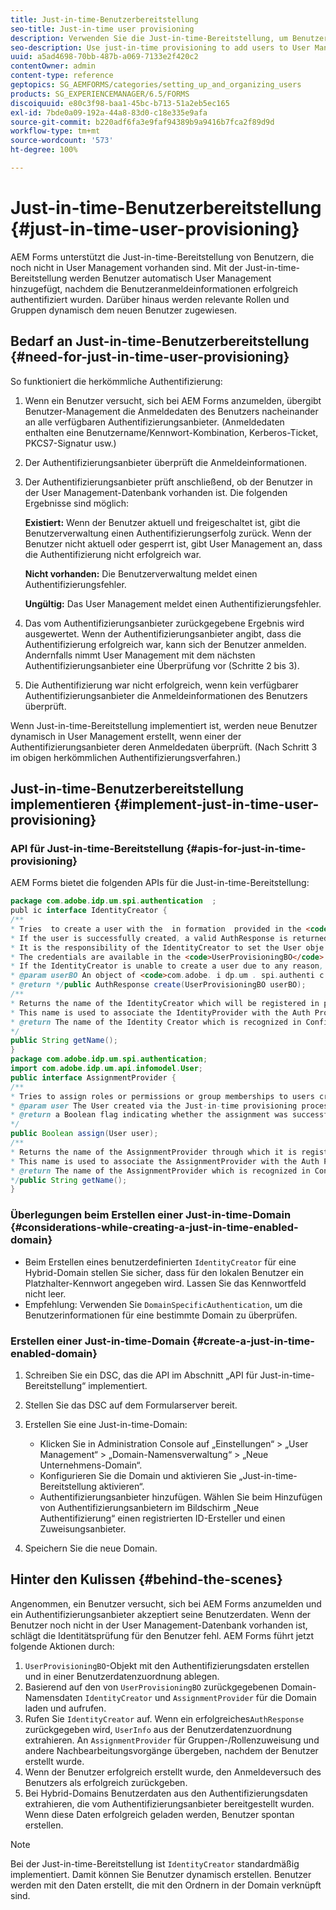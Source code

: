 ```yaml
---
title: Just-in-time-Benutzerbereitstellung
seo-title: Just-in-time user provisioning
description: Verwenden Sie die Just-in-time-Bereitstellung, um Benutzer dem User Management nach erfolgreicher Authentifizierung hinzuzufügen und um relevante Rollen und Gruppen dynamisch dem neuen Benutzer zuzuweisen.
seo-description: Use just-in-time provisioning to add users to User Management after successfull authentication and dynamically assign relevant roles and groups to the new user.
uuid: a5ad4698-70bb-487b-a069-7133e2f420c2
contentOwner: admin
content-type: reference
geptopics: SG_AEMFORMS/categories/setting_up_and_organizing_users
products: SG_EXPERIENCEMANAGER/6.5/FORMS
discoiquuid: e80c3f98-baa1-45bc-b713-51a2eb5ec165
exl-id: 7bde0a09-192a-44a8-83d0-c18e335e9afa
source-git-commit: b220adf6fa3e9faf94389b9a9416b7fca2f89d9d
workflow-type: tm+mt
source-wordcount: '573'
ht-degree: 100%

---
```


# Just-in-time-Benutzerbereitstellung {#just-in-time-user-provisioning}

AEM Forms unterstützt die Just-in-time-Bereitstellung von Benutzern, die noch nicht in User Management vorhanden sind. Mit der Just-in-time-Bereitstellung werden Benutzer automatisch User Management hinzugefügt, nachdem die Benutzeranmeldeinformationen erfolgreich authentifiziert wurden. Darüber hinaus werden relevante Rollen und Gruppen dynamisch dem neuen Benutzer zugewiesen.

## Bedarf an Just-in-time-Benutzerbereitstellung {#need-for-just-in-time-user-provisioning}

So funktioniert die herkömmliche Authentifizierung:

1. Wenn ein Benutzer versucht, sich bei AEM Forms anzumelden, übergibt Benutzer-Management die Anmeldedaten des Benutzers nacheinander an alle verfügbaren Authentifizierungsanbieter. (Anmeldedaten enthalten eine Benutzername/Kennwort-Kombination, Kerberos-Ticket, PKCS7-Signatur usw.)
1. Der Authentifizierungsanbieter überprüft die Anmeldeinformationen.
1. Der Authentifizierungsanbieter prüft anschließend, ob der Benutzer in der User Management-Datenbank vorhanden ist. Die folgenden Ergebnisse sind möglich:

   **Existiert:** Wenn der Benutzer aktuell und freigeschaltet ist, gibt die Benutzerverwaltung einen Authentifizierungserfolg zurück. Wenn der Benutzer nicht aktuell oder gesperrt ist, gibt User Management an, dass die Authentifizierung nicht erfolgreich war.

   **Nicht vorhanden:** Die Benutzerverwaltung meldet einen Authentifizierungsfehler.

   **Ungültig:** Das User Management meldet einen Authentifizierungsfehler.

1. Das vom Authentifizierungsanbieter zurückgegebene Ergebnis wird ausgewertet. Wenn der Authentifizierungsanbieter angibt, dass die Authentifizierung erfolgreich war, kann sich der Benutzer anmelden. Andernfalls nimmt User Management mit dem nächsten Authentifizierungsanbieter eine Überprüfung vor (Schritte 2 bis 3).
1. Die Authentifizierung war nicht erfolgreich, wenn kein verfügbarer Authentifizierungsanbieter die Anmeldeinformationen des Benutzers überprüft.

Wenn Just-in-time-Bereitstellung implementiert ist, werden neue Benutzer dynamisch in User Management erstellt, wenn einer der Authentifizierungsanbieter deren Anmeldedaten überprüft. (Nach Schritt 3 im obigen herkömmlichen Authentifizierungsverfahren.)

## Just-in-time-Benutzerbereitstellung implementieren {#implement-just-in-time-user-provisioning}

### API für Just-in-time-Bereitstellung {#apis-for-just-in-time-provisioning}

AEM Forms bietet die folgenden APIs für die Just-in-time-Bereitstellung:

```java
package com.adobe.idp.um.spi.authentication  ;
publ ic interface IdentityCreator {
/**
* Tries  to create a user with the  in formation  provided in the <code>UserProvisioningBO</code> object.
* If the user is successfully created, a valid AuthResponse is returned along with the information using which the user was created.
* It is the responsibility of the IdentityCreator to set the User obje ct  in the cre dential map with th e  ke y  <code>UMA u thenticationUtil.authenticatedUserKey</code>
* The credentials are available in the <code>UserProvisioningBO</code> object in the 'credentials' property.
* If the IdentityCreator is unable to create a user due to any reason, it returns <code>null</code>
* @param userBO An object of <code>com.adobe. i dp.um . spi.authenti c ationUserProvisioningBO</code>
* @return */public AuthResponse create(UserProvisioningBO userBO);
/**
* Returns the name of the IdentityCreator which will be registered in preferences.
* This name is used to associate the IdentityProvider with the Auth Provider Configuration in the domain.
* @return The name of the Identity Creator which is recognized in Configuration.
*/
public String getName();
}
package com.adobe.idp.um.spi.authentication;
import com.adobe.idp.um.api.infomodel.User;
public interface AssignmentProvider {
/**
* Tries to assign roles or permissions or group memberships to users created via Just-in-time provisioning.
* @param user The User created via the Just-in-time provisioning process.
* @return a Boolean flag indicating whether the assignment was successful or not.
*/
public Boolean assign(User user);
/**
* Returns the name of the AssignmentProvider through which it is registered under preferences.
* This name is used to associate the AssignmentProvider with the Auth Provider Configuration in the domain.
* @return The name of the AssignmentProvider which is recognized in Configuration.
*/public String getName();
}
```

### Überlegungen beim Erstellen einer Just-in-time-Domain {#considerations-while-creating-a-just-in-time-enabled-domain}

* Beim Erstellen eines benutzerdefinierten `IdentityCreator` für eine Hybrid-Domain stellen Sie sicher, dass für den lokalen Benutzer ein Platzhalter-Kennwort angegeben wird. Lassen Sie das Kennwortfeld nicht leer.
* Empfehlung: Verwenden Sie `DomainSpecificAuthentication`, um die Benutzerinformationen für eine bestimmte Domain zu überprüfen.

### Erstellen einer Just-in-time-Domain {#create-a-just-in-time-enabled-domain}

1. Schreiben Sie ein DSC, das die API im Abschnitt „API für Just-in-time-Bereitstellung“ implementiert.
1. Stellen Sie das DSC auf dem Formularserver bereit.
1. Erstellen Sie eine Just-in-time-Domain:

   * Klicken Sie in Administration Console auf „Einstellungen“ > „User Management“ > „Domain-Namensverwaltung“ > „Neue Unternehmens-Domain“.
   * Konfigurieren Sie die Domain und aktivieren Sie „Just-in-time-Bereitstellung aktivieren“. <!--Fix broken link (See Setting up and managing domains).-->
   * Authentifizierungsanbieter hinzufügen. Wählen Sie beim Hinzufügen von Authentifizierungsanbietern im Bildschirm „Neue Authentifizierung“ einen registrierten ID-Ersteller und einen Zuweisungsanbieter.

1. Speichern Sie die neue Domain.

## Hinter den Kulissen {#behind-the-scenes}

Angenommen, ein Benutzer versucht, sich bei AEM Forms anzumelden und ein Authentifizierungsanbieter akzeptiert seine Benutzerdaten. Wenn der Benutzer noch nicht in der User Management-Datenbank vorhanden ist, schlägt die Identitätsprüfung für den Benutzer fehl. AEM Forms führt jetzt folgende Aktionen durch:

1. `UserProvisioningBO`-Objekt mit den Authentifizierungsdaten erstellen und in einer Benutzerdatenzuordnung ablegen.
1. Basierend auf den von `UserProvisioningBO` zurückgegebenen Domain-Namensdaten `IdentityCreator` und `AssignmentProvider` für die Domain laden und aufrufen.
1. Rufen Sie `IdentityCreator` auf. Wenn ein erfolgreiches`AuthResponse` zurückgegeben wird, `UserInfo` aus der Benutzerdatenzuordnung extrahieren. An `AssignmentProvider` für Gruppen-/Rollenzuweisung und andere Nachbearbeitungsvorgänge übergeben, nachdem der Benutzer erstellt wurde.
1. Wenn der Benutzer erfolgreich erstellt wurde, den Anmeldeversuch des Benutzers als erfolgreich zurückgeben.
1. Bei Hybrid-Domains Benutzerdaten aus den Authentifizierungsdaten extrahieren, die vom Authentifizierungsanbieter bereitgestellt wurden. Wenn diese Daten erfolgreich geladen werden, Benutzer spontan erstellen.

>[!NOTE]
>
>Bei der Just-in-time-Bereitstellung ist `IdentityCreator` standardmäßig implementiert. Damit können Sie Benutzer dynamisch erstellen. Benutzer werden mit den Daten erstellt, die mit den Ordnern in der Domain verknüpft sind.
